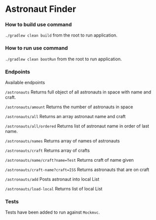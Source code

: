 # Astronaut Finder

### How to build use command
 `./gradlew clean build` from the root to run application.

### How to run use command
 `./gradlew clean bootRun` from the root to run application.

### Endpoints
Available endpoints

`/astronauts`
Returns full object of all astronauts in space with name and craft.

`/astronauts/amount`
Returns the number of astronauts in space

`/astronauts/all`
Returns an array astronaut name and craft

`/astronauts/all/ordered`
Returns list of astronaut name in order of last name.

`/astronauts/names`
Returns array of names of astronauts

`/astronauts/craft`
Returns array of crafts

`/astronauts/name/craft?name=Test`
Returns craft of name given

`/astronauts/craft-name?craft=ISS`
Returns astronauts that are on craft

`/astronauts/add`
Posts astronaut into local List

`/astronauts/load-local`
Returns list of local List

### Tests
Tests have been added to run against `Mockmvc`.